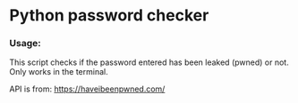 # Python password checker
### Usage:
This script checks if the password entered has been leaked (pwned) or not.
Only works in the terminal.

API is from: https://haveibeenpwned.com/